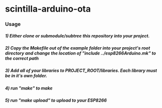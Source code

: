 # scintilla-arduino-ota

### Usage

##### 1) Either clone or submodule/subtree this repository into your project.

##### 2) Copy the Makefile out of the example folder into your project's root directory and change the location of "include ../esp8266Arduino.mk" to the correct path

##### 3) Add all of your libraries to PROJECT_ROOT/libraries. Each library must be in it's own folder.

##### 4) run "make" to make

##### 5) run "make upload" to upload to your ESP8266

